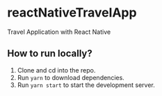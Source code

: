 # reactNativeTravelApp
Travel Application with React Native

## How to run locally?

1. Clone and cd into the repo.
2. Run `yarn` to download dependencies.
3. Run `yarn start` to start the development server.
